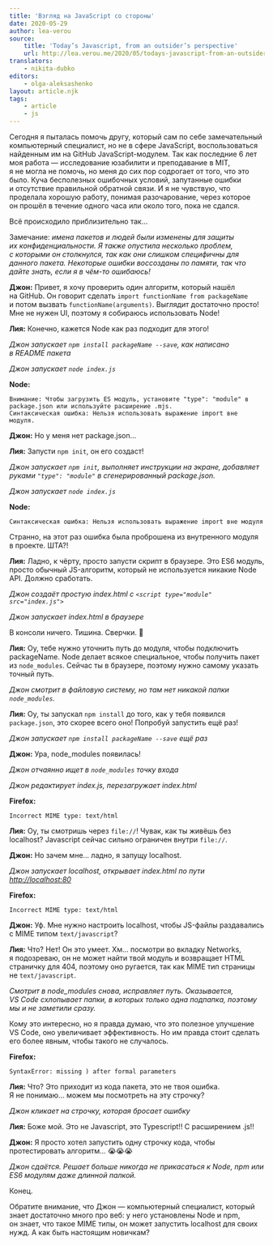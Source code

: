 ```yaml
---
title: 'Взгляд на JavaScript со стороны'
date: 2020-05-29
author: lea-verou
source:
    title: 'Today’s Javascript, from an outsider’s perspective'
    url: http://lea.verou.me/2020/05/todays-javascript-from-an-outsiders-perspective/
translators:
    - nikita-dubko
editors:
    - olga-aleksashenko
layout: article.njk
tags:
    - article
    - js
---
```


Сегодня я пыталась помочь другу, который сам по себе замечательный компьютерный специалист, но не в сфере JavaScript, воспользоваться найденным им на GitHub JavaScript-модулем. Так как последние 6 лет моя работа — исследование юзабилити и преподавание в MIT, я не могла не помочь, но меня до сих пор содрогает от того, что это было. Куча бесполезных ошибочных условий, запутанные ошибки и отсутствие правильной обратной связи. И я не чувствую, что проделала хорошую работу, понимая разочарование, через которое он прошёл в течение одного часа или около того, пока не сдался.

Всё происходило приблизительно так...

Замечание: _имена пакетов и людей были изменены для защиты их конфиденциальности. Я также опустила несколько проблем, с которыми он столкнулся, так как они слишком специфичны для данного пакета. Некоторые ошибки воссозданы по памяти, так что дайте знать, если я в чём-то ошибаюсь!_

**Джон:** Привет, я хочу проверить один алгоритм, который нашёл на GitHub. Он говорит сделать `import functionName from packageName` и потом вызвать `functionName(arguments)`. Выглядит достаточно просто! Мне не нужен UI, поэтому я собираюсь использовать Node!

**Лия:** Конечно, кажется Node как раз подходит для этого!

_Джон запускает `npm install packageName --save`, как написано в README пакета_

_Джон запускает `node index.js`_

**Node:**
```
Внимание: Чтобы загрузить ES модуль, установите "type": "module" в package.json или используйте расширение .mjs.
Синтаксическая ошибка: Нельзя использовать выражение import вне модуля.
```

**Джон:** Но у меня нет package.json...

**Лия:** Запусти `npm init`, он его создаст!

_Джон запускает `npm init`, выполняет инструкции на экране, добавляет руками `"type": "module"` в сгенерированный package.json._

_Джон запускает `node index.js`_

**Node:**

`Синтаксическая ошибка: Нельзя использовать выражение import вне модуля`

Странно, на этот раз ошибка была проброшена из внутренного модуля в проекте. ШТА?!

**Лия:** Ладно, к чёрту, просто запусти скрипт в браузере. Это ES6 модуль, просто обычный JS-алгоритм, который не используется никакие Node API. Должно сработать.

_Джон создаёт простую index.html с `<script type="module" src="index.js">`_

_Джон запускает index.html в браузере_

В консоли ничего. Тишина. Сверчки. 🦗

**Лия:** Оу, тебе нужно уточнить путь до модуля, чтобы подключить packageName. Node делает всякое специальное, чтобы получить пакет из `node_modules`. Сейчас ты в браузере, поэтому нужно самому указать точный путь.

_Джон смотрит в файловую систему, но там нет никакой папки `node_modules`._

**Лия:** Оу, ты запускал `npm install` до того, как у тебя появился `package.json`, это скорее всего оно! Попробуй запустить ещё раз!

_Джон запускает `npm install packageName --save` ещё раз_

**Джон:** Ура, node_modules появилась!

_Джон отчаянно ищет в `node_modules` точку входа_

_Джон редактирует index.js, перезагружает index.html_

**Firefox:**

`Incorrect MIME type: text/html`

**Лия:** Оу, ты смотришь через `file://`! Чувак, как ты живёшь без localhost? Javascript сейчас сильно ограничен внутри `file://`.

**Джон:** Но зачем мне... ладно, я запущу localhost.

_Джон запускает localhost, открывает index.html по пути [http://localhost:80](http://localhost:80)_

**Firefox:**

`Incorrect MIME type: text/html`

**Джон:** Уф. Мне нужно настроить localhost, чтобы JS-файлы раздавались с MIME типом `text/javascript`?

**Лия:** Что? Нет! Он это умеет. Хм... посмотри во вкладку Networks, я подозреваю, он не может найти твой модуль и возвращает HTML страничку для 404, поэтому оно ругается, так как MIME тип страницы не `text/javascript`.

_Смотрит в node\_modules снова, исправляет путь. Оказывается, VS Code схлопывает папки, в которых только одна подпапка, поэтому мы и не заметили сразу._

Кому это интересно, но я правда думаю, что это полезное улучшение VS Code, оно увеличивает эффективность. Но им правда стоит сделать его более явным, чтобы такого не случалось.

**Firefox:**

`SyntaxError: missing ) after formal parameters`

**Лия:** Что? Это приходит из кода пакета, это не твоя ошибка. Я не понимаю... можем мы посмотреть на эту строчку?

_Джон кликает на строчку, которая бросает ошибку_

**Лия:** Боже мой. Это не Javascript, это Typescript!! С расширением .js!!

**Джон:** Я просто хотел запустить одну строчку кода, чтобы протестировать алгоритм... 😭😭😭

_Джон сдаётся. Решает больше никогда не прикасаться к Node, npm или ES6 модулям даже длинной палкой._

Конец.

Обратите внимание, что Джон — компьютерный специалист, который знает достаточно много про веб: у него установлены Node и npm, он знает, что такое MIME типы, он может запустить localhost для своих нужд. А как быть настоящим новичкам?

